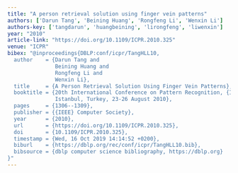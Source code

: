 ```yaml
---
title: "A person retrieval solution using finger vein patterns"
authors: ['Darun Tang', 'Beining Huang', 'Rongfeng Li', 'Wenxin Li']
authors-key: ['tangdarun', 'huangbeining', 'lirongfeng', 'liwenxin']
year: "2010"
article-link: "https://doi.org/10.1109/ICPR.2010.325"
venue: "ICPR"
bibex: "@inproceedings{DBLP:conf/icpr/TangHLL10,
  author    = {Darun Tang and
               Beining Huang and
               Rongfeng Li and
               Wenxin Li},
  title     = {A Person Retrieval Solution Using Finger Vein Patterns},
  booktitle = {20th International Conference on Pattern Recognition, {ICPR} 2010,
               Istanbul, Turkey, 23-26 August 2010},
  pages     = {1306--1309},
  publisher = {{IEEE} Computer Society},
  year      = {2010},
  url       = {https://doi.org/10.1109/ICPR.2010.325},
  doi       = {10.1109/ICPR.2010.325},
  timestamp = {Wed, 16 Oct 2019 14:14:52 +0200},
  biburl    = {https://dblp.org/rec/conf/icpr/TangHLL10.bib},
  bibsource = {dblp computer science bibliography, https://dblp.org}
}"
---
```

